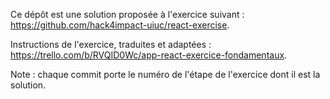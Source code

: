Ce dépôt est une solution proposée à l'exercice suivant : https://github.com/hack4impact-uiuc/react-exercise.

Instructions de l'exercice, traduites et adaptées :
https://trello.com/b/RVQID0Wc/app-react-exercice-fondamentaux.

Note : chaque commit porte le numéro de l'étape de l'exercice dont il est la solution.
